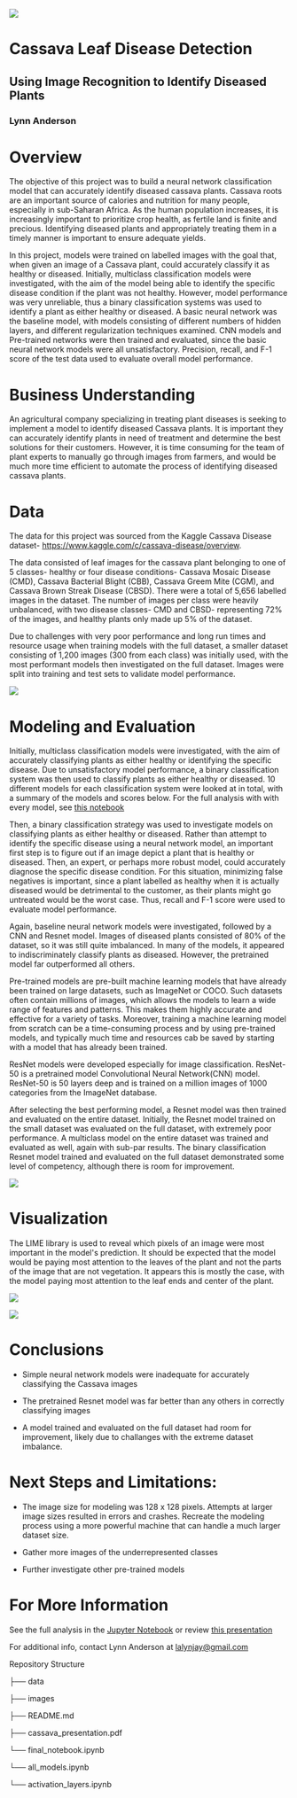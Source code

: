 ![](https://github.com/lalynjay/cassava_classification/blob/main/images/cassava-1.jpg)

# Cassava Leaf Disease Detection


## Using Image Recognition to Identify Diseased Plants

### Lynn Anderson


# Overview

The objective of this project was to build a neural network classification model  that can accurately identify diseased cassava plants. Cassava roots are an important source of calories and nutrition for many people, especially in sub-Saharan Africa. As the human population increases, it is increasingly important to prioritize crop health, as fertile land is finite and precious. Identifying diseased plants and appropriately treating them in a timely manner is important to ensure adequate yields. 

In this project, models were trained on labelled images with the goal that, when given an image of a Cassava plant, could accurately classify it as healthy or diseased. Initially, multiclass classification models were investigated, with the aim of the model being able to identify the specific disease condition if the plant was not healthy. However, model performance was very unreliable, thus a binary classification systems was used to identify a plant as either healthy or diseased. A basic neural network was the baseline model, with models consisting of different numbers of hidden layers, and different regularization techniques examined. CNN models and Pre-trained networks were then trained and evaluated, since the basic neural network models were all unsatisfactory. Precision, recall, and F-1 score of the test data used to evaluate overall model performance.


# Business Understanding

An agricultural company specializing in treating plant diseases is seeking to implement a model to identify diseased Cassava plants. It is important they can accurately identify plants in need of treatment and determine the best solutions for their customers. However, it is time consuming for the team of plant experts to manually go through images from farmers, and would be much more time efficient to automate the process of identifying diseased cassava plants. 


# Data 

The data for this project was sourced  from the Kaggle Cassava Disease dataset- https://www.kaggle.com/c/cassava-disease/overview. 

The data consisted of leaf images for the cassava plant belonging to one of 5 classes- healthy or four disease
conditions- Cassava Mosaic Disease (CMD), Cassava Bacterial Blight (CBB), Cassava Greem Mite (CGM), and Cassava Brown Streak Disease (CBSD). There were a total of 5,656 labelled images in the dataset. The number of images per class were heavily unbalanced, with two disease classes- CMD and CBSD- representing 72% of the images, and healthy plants only made up 5% of the dataset.

Due to challenges with very poor performance and long run times and resource usage when training models with the full dataset, a smaller dataset consisting of 1,200 images (300 from each class) was initially used, with the most performant models then investigated on the full dataset. Images were split into training and test sets to validate model performance. 


![](https://github.com/lalynjay/cassava_classification/blob/main/images/cassava-1.jpg)

# Modeling and Evaluation

Initially, multiclass classification models were investigated, with the aim of accurately classifying plants as either healthy or identifying the specific disease. Due to unsatisfactory model performance, a binary classification system was then used to classify plants as either healthy or diseased. 10 different models for each classification system were looked at in total, with a summary of the models and scores below. For the full analysis with with every model, see 
[this notebook](https://github.com/lalynjay/cassava_classification/blob/main/Time_series_analysis.ipynb)  


Then, a binary classification strategy was used to investigate models on classifying plants as either healthy or diseased. Rather than attempt to identify the specific disease using a neural network model, an important first step is to figure out if an image depict a plant that is healthy or diseased. Then, an expert, or perhaps more robust model, could accurately diagnose the specific disease condition. For this situation, minimizing false negatives is important, since a plant labelled as healthy when it is actually diseased would be detrimental to the customer, as their plants might go untreated would be the worst case. Thus, recall and F-1 score were used to evaluate model performance.

Again, baseline neural network models were investigated, followed by a CNN and Resnet model. Images of diseased plants consisted of 80% of the dataset, so it was still quite imbalanced. In many of the models, it appeared to indiscriminately classify plants as diseased. However, the pretrained model far outperformed all others. 

Pre-trained models are pre-built machine learning models that have already been trained on large datasets, such as ImageNet or COCO. Such datasets often contain millions of images, which allows the models to learn a wide range of features and patterns. This makes them highly accurate and effective for a variety of tasks. Moreover, training a machine learning model from scratch can be a time-consuming process and by using pre-trained models, and typically much time and resources cab be saved by starting with a model that has already been trained.

ResNet models were developed especially for image classification. ResNet-50 is a pretrained model Convolutional Neural Network(CNN) model. ResNet-50 is 50 layers deep and is trained on a million images of 1000 categories from the ImageNet database. 

After selecting the best performing model, a Resnet model was then trained and evaluated on the entire dataset. Initially, the Resnet model trained on the small dataset was evaluated on the full dataset, with extremely poor performance. A multiclass model on the entire dataset was trained and evaluated as well, again with sub-par results. The binary classification Resnet model trained and evaluated on the full dataset demonstrated some level of competency, although there is room for improvement. 



![](https://github.com/lalynjay/cassava_classification/blob/main/images/cassava-1.jpg)


# Visualization 


The LIME library is used to reveal which pixels of an image were most important in the model's prediction. It should be expected that the model would be paying most attention to the leaves of the plant and not the parts of the image that are not vegetation. It appears this is mostly the case, with the model paying most attention to the leaf ends and center of the plant.


![](https://github.com/lalynjay/cassava_classification/blob/main/images/cassava-1.jpg)

![](https://github.com/lalynjay/cassava_classification/blob/main/images/cassava-1.jpg)


# Conclusions


   * Simple neural network models were inadequate for accurately classifying the Cassava images
   

   * The pretrained Resnet model was far better than any others in correctly classifying images
   
    
   * A model trained and evaluated on the full dataset had room for improvement, likely due to challanges with the extreme dataset imbalance.
   
  

# Next Steps and Limitations: 


   * The image size for modeling was 128 x 128 pixels. Attempts at larger image sizes resulted in errors and crashes. Recreate the modeling process using a more powerful machine that can handle a much larger dataset size. 
    
   * Gather more images of the underrepresented classes
    
   * Further investigate other pre-trained models




# For More Information

See the full analysis in the [Jupyter Notebook](https://github.com/lalynjay/cassava_classification/blob/main/final_notebook.ipynb) or review [this presentation](https://github.com/lalynjay/cassava_classification/blob/main/presentation.pdf)

For additional info, contact Lynn Anderson at lalynjay@gmail.com

Repository Structure

├── data 

├── images

├── README.md

├── cassava_presentation.pdf

└── final_notebook.ipynb

└── all_models.ipynb

└── activation_layers.ipynb


